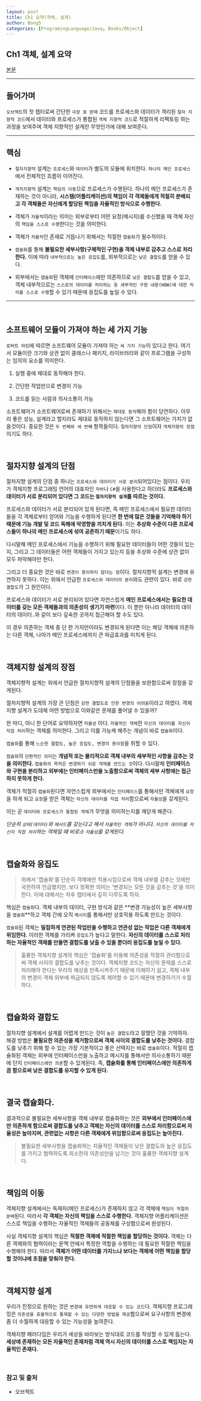 ```yaml
---
layout: post
title: Ch1 요약(객체, 설계)
author: Bong5
categories: [ProgramingLanguage/Java, Books/Object]
---
```


## Ch1 객체, 설계 요약

[본문](https://bongholee.github.io/java/books/object/2019/10/16/Orient.html)

---

## 들어가며

`오브젝트`의 첫 챕터로써 간단한 `극장 표 판매` 코드를 프로세스와 데이터가 격리된 `절차 지향적 코드`에서 데이터와 프로세스가 통합된 `객체 지향적 코드`로 적절하게 리팩토링 하는 과정을 보여주며 객체 지향적인 설계란 무엇인가에 대해 보여준다.

---

## 핵심

- `절차지향적` 설계는 `프로세스`와 `데이터`가 별도의 모듈에 위치한다. `하나의 메인 프로세스`에서 전체적인 흐름이 이어진다.

- `객치지향적` 설계는 `책임의 이동`으로 프로세스가 수행된다. 하나의 메인 프로세스가 존재하는 것이 아니라, **시스템(어플리케이션)의 책임이 각 객체들에게 적절히 분배되고 각 객체들은 자신에게 할당된 책임을 자율적인 방식으로 수행한다.**

- 객체가 `자율적`이라는 의미는 외부로부터 어떤 요청(메시지)를 수신했을 때 객체 자신의 `책임을 스스로 수행`한다는 것을 의미한다.

- 객체가 `자율적`인 존재로 거듭나기 위해서는 적절한 `캡슐화`가 필수적이다.

- `캡슐화`를 통해 **불필요한 세부사항(구체적인 구현)을 객체 내부로 감추고 스스로 처리한다.** 이에 따라 `내부적으로는 높은 응집도`를, 외부적으로는 `낮은 결합도`를 얻을 수 있다.

- 외부에서는 `캡슐화`된 객체에 `인터페이스`에만 의존하므로 `낮은 결합도`를 얻을 수 있고, 객체 내부적으로는 `스스로의 데이터를 처리하는 등 세부적인 구현 내용(HOW)에 대한 처리를 스스로 수행`할 수 있기 때문에 응집도를 높일 수 있다.

---

<br>

## 소프트웨어 모듈이 가져야 하는 세 가지 기능

`로버트 마틴`에 따르면 소프트웨어 모듈이 가져야 하는 `세 가지 기능`이 있다고 한다. 여기서 모듈이란 크기와 상관 없이 클래스나 패키지, 라이브러리와 같이 프로그램을 구성하는 임의의 요소를 의미한다.

1. 실행 중에 제대로 동작해야 한다.

2. 간단한 작업만으로 변경이 가능

3. 코드를 읽는 사람과 의사소통이 가능

소프트웨어가 소프트웨어로써 존재하기 위해서는 `제대로 동작`해야 함이 당연하다. 아무리 좋은 성능, 설계라고 할지라도 제대로 동작하지 않는다면 그 소프트웨어는 가치가 없을것이다. 중요한 것은 `두 번째와 세 번째` 항목들이다. `절차지향의 단점`이자 `객체지향의 장점`이기도 하다.

<br>

## 절차지향 설계의 단점

절차지향 설계의 단점 중 하나는 `프로세스와 데이터가 서로 분리`되어있다는 점이다. 우리가 객체지향 프로그래밍 언어의 대표자인 `자바`나 `C#`을 사용한다고 하더라도 **프로세스와 데이터가 서로 분리되어 있다면 그 코드는 `절차지향적 설계`를 따르는 것이다.**

프로세스와 데이터가 서로 분리되어 있게 된다면, 즉 메인 프로세스에서 필요한 데이터들을 각 객체로부터 얻어와 기능을 수행하게 된다면 **한 번에 많은 것들을 기억해야 하기 때문에 기능 개발 및 코드 독해에 악영향을 끼치게 된다.**
이는 **추상화 수준이 다른 프로세스들이 하나의 메인 프로세스에 섞여 공존하기 때문**이기도 하다.

다시말해 메인 프로세스에서 기능을 수행하기 위해 필요한 데이터들이 어떤 것들이 있는지, 그리고 그 데이터들은 어떤 객체들이 가지고 있는지 등을 추상화 수준에 상관 없이 모두 파악해야만 한다.

그리고 더 중요한 것은 바로 `변경이 용이하지 않다는 점`이다. 절차지향적 설계는 변경에 유연하지 못하다. 이는 위에서 언급한 `프로세스와 데이터의 분리`와도 관련이 있다. 바로 `강한 결합도`가 그 원인이다.

프로세스와 데이터가 서로 분리되어 있다면 자연스럽게 **메인 프로세스에서는 필요한 데이터를 갖는 모든 객체들과의 의존성이 생기기 마련**이다. 이 뿐만 아니라 데이터의 데이터의 데이터..와 같이 보다 깊숙한 곳까지 접근해야 할 수도 있다.

이 경우 의존하는 객체 중 단 한 가지만이라도 변경되게 된다면 이는 해당 객체에 의존하는 다른 객체, 나아가 메인 프로세스에까지 큰 파급효과를 미치게 된다.

<br>

## 객체지향 설계의 장점

객체지향적 설계는 위에서 언급한 절차지향적 설계의 단점들을 보완함으로써 장점을 갖게된다.

절차지향적 설계의 가장 큰 단점은 `강한 결합도로 인한 변경의 어려움`이라고 하였다. 객체지향 설계가 도대체 어떤 방법으로 이와같은 문제를 풀어낼 수 있을까?

한 마디, 아니 한 단어로 요약하자면 `자율성` 이다. `자율적인 객체`란 `자신의 데이터를 자신이 직접 처리`하는 객체를 의미한다. 그리고 이를 가능케 해주는 개념이 바로 `캡슐화`이다.

`캡슐화`를 통해 `느슨한 결합도, 높은 응집도, 변경의 용이함`을 취할 수 있다.

`캡슐화`의 `단편적인 의미`는 **개념적 또는 물리적으로 객체 내부의 세부적인 사항을 감추는 것을 의미한다.** `캡슐화의 목적은 변경하기 쉬운 객체를 만드는 것`이다. 다시말해 **인터페이스와 구현을 분리하고 외부에는 인터페이스만을 노출함으로써 객체의 세부 사항에는 접근하지 못하게 한다.**

객체가 적절히 `캡슐화`된다면 자연스럽게 외부에서는 `인터페이스`를 통해서만 객체에게 `요청`을 하게 되고 `요청`을 받은 객체는 `자신의 데이터를 직접 처리`함으로써 `자율성`을 갖게된다.

이는 곧 `데이터와 프로세스가 통합된 객체`가 무엇을 의미하는지를 깨닫게 해준다.

_단순히 `상태(데이터)`와 `메서드`를 갖는다고 해서 `자율적인 객체`가 아니다. `자신의 데이터를 자신이 직접 처리`하는 객체일 때 비로소 `자율성`을 갖게된다._

<br>

## 캡슐화와 응집도

> 위에서 '캡슐화'를 단순히 객체에만 적용시킴으로써 객체 내부를 감추는 것에만 국한하여 언급했지만. 보다 정확한 의미는 '변경되는 모든 것을 감추는 것'을 의미한다. 이에 대해서는 차후 챕터에서 깊히 다루도록 하자.

핵심은 `캡슐화`다. 객체 내부의 데이터, 구현 방식과 같은 **변경 가능성이 높은 세부사항을 `캡슐화`**하고 객체 간에 오직 `메시지`를 통해서만 상호작용 하도록 만드는 것이다.

`캡슐화`된 객체는 **밀접하게 연관된 작업만을 수행하고 연관성 없는 작업은 다른 객체에게 위임한다.** 이러한 객체를 가리켜 `응집도`가 높다고 말한다. **자신의 데이터를 스스로 처리하는 자율적인 객체를 만들면 결합도를 낮출 수 있을 뿐더러 응집도를 높일 수 있다.**

> 훌륭한 객체지향 설계의 핵심은 '캡슐화'를 이용해 의존성을 적절히 관리함으로써 객체 사이의 결합도를 낮추는 것이다. 객체지향 코드는 자신의 문제를 스스로 처리해야 한다는 우리의 예상을 만족시켜주기 때문에 이해하기 쉽고, 객체 내부의 변경이 객체 외부에 파급되지 않도록 제어할 수 있기 때문에 변경하기가 수월하다.

<br>

## 캡슐화와 결합도

절차지향 설계에서 설계를 어렵게 만드는 것이 `높은 결합도`라고 말했던 것을 기억하자. 해결 방법은 **불필요한 의존성을 제거함으로써 객체 사이의 결합도를 낮추는 것이다.** 결합도를 낮추기 위해 할 수 있는 가장 기본적이고 좋은 선택지는 바로 `캡슐화`이다. 적절히 캡슐화된 객체는 외부에 인터페이스만을 노출하고 메시지를 통해서만 의사소통하기 때문에 단지 `인터페이스에만 의존`할 수 있게된다. 즉, **캡슐화를 통해 인터페이스에만 의존하게끔 함으로써 낮은 결합도를 유지할 수 있게 된다.**

<br>

## 결국 캡슐화다.

결과적으로 불필요한 세부사항을 객체 내부로 캡슐화하는 것은 **외부에서 인터페이스에만 의존하게 함으로써 결합도를 낮추고 객체는 자신의 데이터를 스스로 처리함으로써 자율성은 높아지며, 관련없는 사항은 다른 객체에게 위임함으로써 응집도는 높아진다.**

> 불필요한 세부사항을 캡슐화하는 자율적인 객체들이 낮은 결합도와 높은 응집도를 가지고 협력하도록 최소한의 의존성만을 남기는 것이 훌륭한 객체지향 설계다.

<br>

## 책임의 이동

객체지향 설계에서는 독재자(메인 프로세스)가 존재하지 않고 각 객체에 `책임이 적절히 분배`된다. 따라서 **각 객체는 자신의 책임을 스스로 수행한다.** 객체지향 어플리케이션은 스스로 책임을 수행하는 자율적인 객체들의 공동체를 구성함으로써 완성된다.

사실 객체지향 설계의 핵심은 **적절한 객체에 적절한 책임을 할당하는 것이다.** 객체는 다른 객체와의 협력이라는 문맥 안에서 특정한 역할을 수행하는 데 필요한 적절한 책임을 수행해야 한다. 따라서 **객체가 어떤 데이터를 가지느냐 보다는 객체에 어떤 책임을 할당할 것이냐에 초점을 맞춰야 한다.**

<br>

## 객체지향 설계

우리가 진정으로 원하는 것은 `변경에 유연하게 대응할 수 있는 코드`다. 객체지향 프로그래밍은 `의존성을 효율적으로 통제할 수 있는 다양한 방법을 제공`함으로써 요구사항의 변경에 좀 더 수월하게 대응할 수 있는 가능성을 높여준다.

객체지향 패러다임은 우리가 세상을 바라보는 방식대로 코드를 작성할 수 있게 돕는다. **세상에 존재하는 모든 자율적인 존재처럼 객체 역시 자신의 데이터를 스스로 책임지는 자율적인 존재다.**

<br>

### 참고 및 출처
  - 오브젝트
